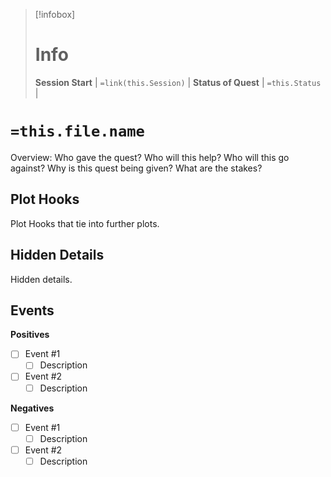 > [!infobox]
> # Info
> **Session Start** | `=link(this.Session)` | 
> **Status of Quest** | `=this.Status` |

# `=this.file.name`
Overview:
Who gave the quest?
Who will this help?
Who will this go against?
Why is this quest being given?
What are the stakes?

## Plot Hooks
Plot Hooks that tie into further plots.

## Hidden Details
Hidden details.

## Events
**Positives**
- [ ] Event #1
    - [ ] Description
- [ ] Event #2
    - [ ] Description

**Negatives**
- [ ] Event #1
    - [ ] Description
- [ ] Event #2
    - [ ] Description